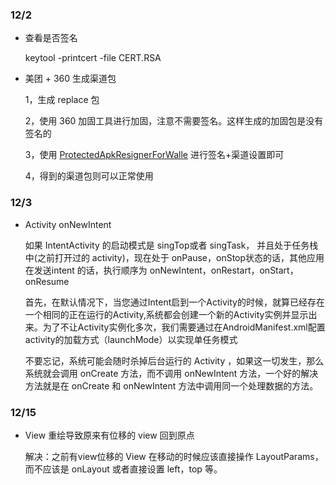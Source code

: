 ### 12/2

- 查看是否签名

  keytool -printcert -file CERT.RSA

- 美团 + 360 生成渠道包

  1，生成 replace 包

  2，使用 360 加固工具进行加固，注意不需要签名。这样生成的加固包是没有签名的

  3，使用 [ProtectedApkResignerForWalle](https://github.com/Jay-Goo/ProtectedApkResignerForWalle) 进行签名+渠道设置即可

  4，得到的渠道包则可以正常使用
  
  

### 12/3

- Activity onNewIntent

  如果 IntentActivity 的启动模式是 singTop或者 singTask， 并且处于任务栈中(之前打开过的 activity)，现在处于 onPause，onStop状态的话，其他应用在发送intent 的话，执行顺序为 onNewIntent，onRestart，onStart，onResume

  首先，在默认情况下，当您通过Intent启到一个Activity的时候，就算已经存在一个相同的正在运行的Activity,系统都会创建一个新的Activity实例并显示出来。为了不让Activity实例化多次，我们需要通过在AndroidManifest.xml配置activity的加载方式（launchMode）以实现单任务模式

  不要忘记，系统可能会随时杀掉后台运行的 Activity ，如果这一切发生，那么系统就会调用 onCreate 方法，而不调用 onNewIntent 方法，一个好的解决方法就是在 onCreate 和 onNewIntent 方法中调用同一个处理数据的方法。

### 12/15

- View 重绘导致原来有位移的 view 回到原点

  解决：之前有view位移的 View 在移动的时候应该直接操作 LayoutParams，而不应该是 onLayout 或者直接设置 left，top 等。



